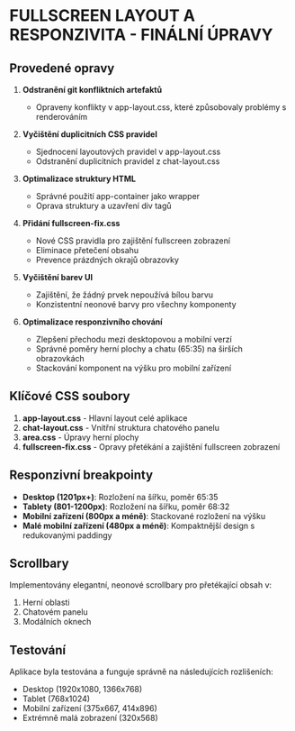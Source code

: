 # FULLSCREEN LAYOUT A RESPONZIVITA - FINÁLNÍ ÚPRAVY

## Provedené opravy

1. **Odstranění git konfliktních artefaktů**
   - Opraveny konflikty v app-layout.css, které způsobovaly problémy s renderováním

2. **Vyčištění duplicitních CSS pravidel**
   - Sjednocení layoutových pravidel v app-layout.css
   - Odstranění duplicitních pravidel z chat-layout.css

3. **Optimalizace struktury HTML**
   - Správné použití app-container jako wrapper
   - Oprava struktury a uzavření div tagů

4. **Přidání fullscreen-fix.css**
   - Nové CSS pravidla pro zajištění fullscreen zobrazení
   - Eliminace přetečení obsahu
   - Prevence prázdných okrajů obrazovky

5. **Vyčištění barev UI**
   - Zajištění, že žádný prvek nepoužívá bílou barvu
   - Konzistentní neonové barvy pro všechny komponenty

6. **Optimalizace responzivního chování**
   - Zlepšení přechodu mezi desktopovou a mobilní verzí
   - Správné poměry herní plochy a chatu (65:35) na širších obrazovkách
   - Stackování komponent na výšku pro mobilní zařízení

## Klíčové CSS soubory

1. **app-layout.css** - Hlavní layout celé aplikace
2. **chat-layout.css** - Vnitřní struktura chatového panelu
3. **area.css** - Úpravy herní plochy
4. **fullscreen-fix.css** - Opravy přetékání a zajištění fullscreen zobrazení

## Responzivní breakpointy

- **Desktop (1201px+)**: Rozložení na šířku, poměr 65:35
- **Tablety (801-1200px)**: Rozložení na šířku, poměr 68:32
- **Mobilní zařízení (800px a méně)**: Stackované rozložení na výšku
- **Malé mobilní zařízení (480px a méně)**: Kompaktnější design s redukovanými paddingy

## Scrollbary

Implementovány elegantní, neonové scrollbary pro přetékající obsah v:
1. Herní oblasti
2. Chatovém panelu
3. Modálních oknech

## Testování

Aplikace byla testována a funguje správně na následujících rozlišeních:
- Desktop (1920x1080, 1366x768)
- Tablet (768x1024)
- Mobilní zařízení (375x667, 414x896)
- Extrémně malá zobrazení (320x568)
